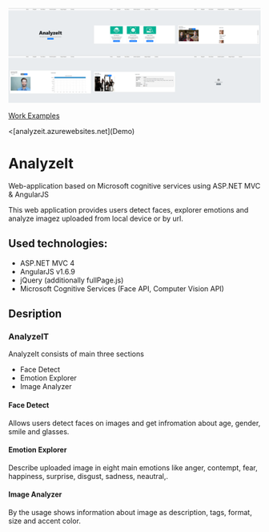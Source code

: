 <p align="center">
  <img src="https://github.com/hibace/AnalyzeIt/blob/master/scr/Preview.png" />
   <p><a href="https://github.com/hibace/AnalyzeIt/tree/master/scr"> Work Examples</a> </p>
  <p><[analyzeit.azurewebsites.net](Demo)</p>
 
</p>

# AnalyzeIt
Web-application based on Microsoft cognitive services using ASP.NET MVC &amp; AngularJS

This web application provides users detect faces, explorer emotions and analyze imagez uploaded from local device or by url.

## Used technologies:
- ASP.NET MVC 4
- AngularJS v1.6.9
- jQuery (additionally fullPage.js)
- Microsoft Cognitive Services (Face API, Computer Vision API)

## Desription

### AnalyzeIT
AnalyzeIt consists of main three sections
- Face Detect
- Emotion Explorer
- Image Analyzer

#### Face Detect
Allows users detect faces on images and get infromation about age, gender, smile and glasses.
#### Emotion Explorer
Describe uploaded image in eight main emotions like anger, contempt, fear, happiness, surprise, disgust, sadness, neautral,.
#### Image Analyzer
By the usage shows information about image as description, tags, format, size and accent color.
